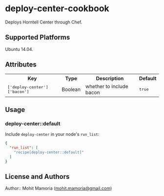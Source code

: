 # deploy-center-cookbook

Deploys Horntell Center through Chef.

## Supported Platforms

Ubuntu 14.04.

## Attributes

<table>
  <tr>
    <th>Key</th>
    <th>Type</th>
    <th>Description</th>
    <th>Default</th>
  </tr>
  <tr>
    <td><tt>['deploy-center']['bacon']</tt></td>
    <td>Boolean</td>
    <td>whether to include bacon</td>
    <td><tt>true</tt></td>
  </tr>
</table>

## Usage

### deploy-center::default

Include `deploy-center` in your node's `run_list`:

```json
{
  "run_list": [
    "recipe[deploy-center::default]"
  ]
}
```

## License and Authors

Author:: Mohit Mamoria (mohit.mamoria@gmail.com)
